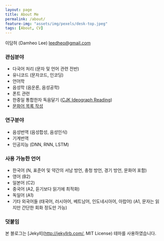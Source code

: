```yaml
---
layout: page
title: About Me
permalink: /about/
feature-img: "assets/img/pexels/desk-top.jpeg"
tags: [About, CV]
---
```


이담허 (Damheo Lee) leedheo@gmail.com

### 관심분야
- 다국어 처리 (문자 및 언어 관련 전반)
- 유니코드 (문자코드, 인코딩)
- 언어학
- 음성학 (음운론, 음성공학)
- 폰트 관련
- 한중일 통합한자 독음달기 ([CJK Ideograph Reading](https://github.com/leedheo/CJKReadings))
- [문화어 목록 작성](https://gist.github.com/leedheo/8172e7e19e41415906d7d6447c0b8db1)

### 연구분야
- 음성번역 (음성합성, 음성인식)
- 기계번역
- 인공지능 (DNN, RNN, LSTM)


### 사용 가능한 언어
- 한국어 (N, 표준어 및 약간의 서남 방언, 충청 방언, 경기 방언, 문화어 포함)
- 영어 (B2)
- 일본어 (C2)
- 중국어 (A2, 듣기보다 읽기에 최적화)
- 독일어 (A1)
- 기타 외국어들 (태국어, 러시아어, 베트남어, 인도네시아어, 아랍어) (A1, 문자는 읽지만 간단한 회화 정도만 가능)

### 덧붙임
본 블로그는 [Jekyll](http://jekyllrb.com/, MIT License) 테마를 사용하였습니다.

